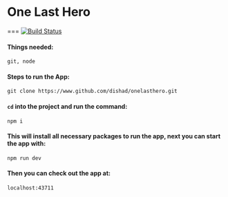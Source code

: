 # One Last Hero
===
[![Build Status](https://travis-ci.org/dishad/onelasthero.svg?branch=master)](https://travis-ci.org/dishad/onelasthero)

#### Things needed:

`git, node`

#### Steps to run the App:

`git clone https://www.github.com/dishad/onelasthero.git`

#### `cd` into the project and run the command:

`npm i`

#### This will install all necessary packages to run the app, next you can start the app with:

`npm run dev`

#### Then you can check out the app at:

`localhost:43711`